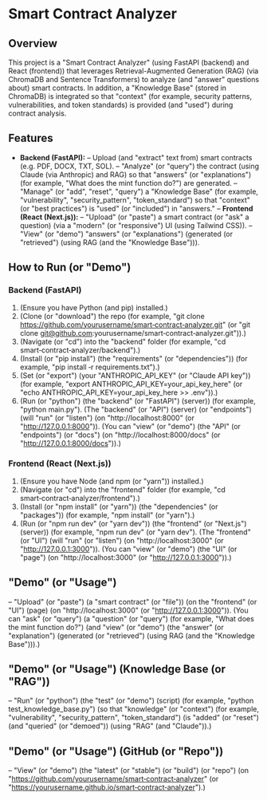 # Smart Contract Analyzer

## Overview
This project is a "Smart Contract Analyzer" (using FastAPI (backend) and React (frontend)) that leverages Retrieval-Augmented Generation (RAG) (via ChromaDB and Sentence Transformers) to analyze (and "answer" questions about) smart contracts. In addition, a "Knowledge Base" (stored in ChromaDB) is integrated so that "context" (for example, security patterns, vulnerabilities, and token standards) is provided (and "used") during contract analysis.

## Features
- **Backend (FastAPI):**
  – Upload (and "extract" text from) smart contracts (e.g. PDF, DOCX, TXT, SOL).
  – "Analyze" (or "query") the contract (using Claude (via Anthropic) and RAG) so that "answers" (or "explanations") (for example, "What does the mint function do?") are generated.
  – "Manage" (or "add", "reset", "query") a "Knowledge Base" (for example, "vulnerability", "security_pattern", "token_standard") so that "context" (or "best practices") is "used" (or "included") in "answers."
– **Frontend (React (Next.js)):**
  – "Upload" (or "paste") a smart contract (or "ask" a question) (via a "modern" (or "responsive") UI (using Tailwind CSS)).
  – "View" (or "demo") "answers" (or "explanations") (generated (or "retrieved") (using RAG (and the "Knowledge Base"))).

## How to Run (or "Demo")
### Backend (FastAPI)
1. (Ensure you have Python (and pip) installed.)
2. (Clone (or "download") the repo (for example, "git clone https://github.com/yourusername/smart‑contract‑analyzer.git" (or "git clone git@github.com:yourusername/smart‑contract‑analyzer.git")).)
3. (Navigate (or "cd") into the "backend" folder (for example, "cd smart‑contract‑analyzer/backend").)
4. (Install (or "pip install") (the "requirements" (or "dependencies")) (for example, "pip install ‑r requirements.txt").)
5. (Set (or "export") (your "ANTHROPIC_API_KEY" (or "Claude API key")) (for example, "export ANTHROPIC_API_KEY=your_api_key_here" (or "echo ANTHROPIC_API_KEY=your_api_key_here >> .env")).)
6. (Run (or "python") (the "backend" (or "FastAPI") (server)) (for example, "python main.py"). (The "backend" (or "API") (server) (or "endpoints") (will "run" (or "listen") (on "http://localhost:8000" (or "http://127.0.0.1:8000")). (You can "view" (or "demo") (the "API" (or "endpoints") (or "docs") (on "http://localhost:8000/docs" (or "http://127.0.0.1:8000/docs")).)

### Frontend (React (Next.js))
1. (Ensure you have Node (and npm (or "yarn")) installed.)
2. (Navigate (or "cd") into the "frontend" folder (for example, "cd smart‑contract‑analyzer/frontend").)
3. (Install (or "npm install" (or "yarn")) (the "dependencies" (or "packages")) (for example, "npm install" (or "yarn").)
4. (Run (or "npm run dev" (or "yarn dev")) (the "frontend" (or "Next.js") (server)) (for example, "npm run dev" (or "yarn dev"). (The "frontend" (or "UI") (will "run" (or "listen") (on "http://localhost:3000" (or "http://127.0.0.1:3000")). (You can "view" (or "demo") (the "UI" (or "page") (on "http://localhost:3000" (or "http://127.0.0.1:3000")).)

## "Demo" (or "Usage")
– "Upload" (or "paste") (a "smart contract" (or "file")) (on the "frontend" (or "UI") (page) (on "http://localhost:3000" (or "http://127.0.0.1:3000")). (You can "ask" (or "query") (a "question" (or "query") (for example, "What does the mint function do?") (and "view" (or "demo") (the "answer" (or "explanation") (generated (or "retrieved") (using RAG (and the "Knowledge Base"))).)

## "Demo" (or "Usage") (Knowledge Base (or "RAG"))
– "Run" (or "python") (the "test" (or "demo") (script) (for example, "python test_knowledge_base.py") (so that "knowledge" (or "context") (for example, "vulnerability", "security_pattern", "token_standard") (is "added" (or "reset") (and "queried" (or "demoed")) (using "RAG" (and "Claude")).)

## "Demo" (or "Usage") (GitHub (or "Repo"))
– "View" (or "demo") (the "latest" (or "stable") (or "build") (or "repo") (on "https://github.com/yourusername/smart‑contract‑analyzer" (or "https://yourusername.github.io/smart‑contract‑analyzer").)
